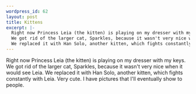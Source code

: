 ```yaml
--- 
wordpress_id: 62
layout: post
title: Kittens
excerpt: |-
  Right now Princess Leia (the kitten) is playing on my dresser with my keys.  
  We got rid of the larger cat, Sparkles, because it wasn't very nice when it would see Leia.
  We replaced it with Han Solo, another kitten, which fights constantly with Leia.  Very cute.  I have pictures that I'll eventually show to people.
---
```

Right now Princess Leia (the kitten) is playing on my dresser with my keys.  
We got rid of the larger cat, Sparkles, because it wasn't very nice when it would see Leia.
We replaced it with Han Solo, another kitten, which fights constantly with Leia.  Very cute.  I have pictures that I'll eventually show to people.
